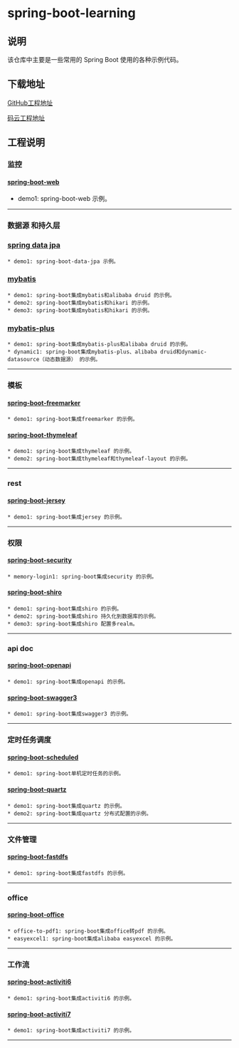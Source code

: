 # spring-boot-learning
## 说明

该仓库中主要是一些常用的 Spring Boot 使用的各种示例代码。

## 下载地址

  [GitHub工程地址](https://github.com/glacier0315/spring-boot-learning)

  [码云工程地址](https://gitee.com/glacier0315/spring-boot-learning.git)

## 工程说明
### 监控
#### [spring-boot-web](https://github.com/glacier0315/spring-boot-learning/tree/main/spring-boot-web)
* demo1: spring-boot-web 示例。
***

### 数据源 和持久层
### [spring data jpa](https://github.com/glacier0315/spring-boot-learning/tree/main/spring-boot-data-jpa)
    * demo1: spring-boot-data-jpa 示例。
### [mybatis](https://github.com/glacier0315/spring-boot-learning/tree/main/spring-boot-mybatis)  
    * demo1: spring-boot集成mybatis和alibaba druid 的示例。
    * demo2: spring-boot集成mybatis和hikari 的示例。
    * demo3: spring-boot集成mybatis和hikari 的示例。
### [mybatis-plus](https://github.com/glacier0315/spring-boot-learning/tree/main/spring-boot-mybatis-plus)
    * demo1: spring-boot集成mybatis-plus和alibaba druid 的示例。
    * dynamic1: spring-boot集成mybatis-plus、alibaba druid和dynamic-datasource（动态数据源） 的示例。
***

### 模板
#### [spring-boot-freemarker](https://github.com/glacier0315/spring-boot-learning/tree/main/spring-boot-freemarker)
    * demo1: spring-boot集成freemarker 的示例。
#### [spring-boot-thymeleaf](https://github.com/glacier0315/spring-boot-learning/tree/main/spring-boot-thymeleaf)
    * demo1: spring-boot集成thymeleaf 的示例。
    * demo2: spring-boot集成thymeleaf和thymeleaf-layout 的示例。
***

### rest
#### [spring-boot-jersey](https://github.com/glacier0315/spring-boot-learning/tree/main/spring-boot-jersey)
    * demo1: spring-boot集成jersey 的示例。
***

### 权限
#### [spring-boot-security](https://github.com/glacier0315/spring-boot-learning/tree/main/spring-boot-security)
    * memory-login1: spring-boot集成security 的示例。
#### [spring-boot-shiro](https://github.com/glacier0315/spring-boot-learning/tree/main/spring-boot-shiro)
    * demo1: spring-boot集成shiro 的示例。
    * demo2: spring-boot集成shiro 持久化到数据库的示例。
    * demo3: spring-boot集成shiro 配置多realm。
***

### api doc
#### [spring-boot-openapi](https://github.com/glacier0315/spring-boot-learning/tree/main/spring-boot-openapi)
    * demo1: spring-boot集成openapi 的示例。
#### [spring-boot-swagger3](https://github.com/glacier0315/spring-boot-learning/tree/main/spring-boot-swagger3)
    * demo1: spring-boot集成swagger3 的示例。
***

### 定时任务调度
#### [spring-boot-scheduled](https://github.com/glacier0315/spring-boot-learning/tree/main/spring-boot-scheduled)
    * demo1: spring-boot单机定时任务的示例。
#### [spring-boot-quartz](https://github.com/glacier0315/spring-boot-learning/tree/main/spring-boot-quartz)
    * demo1: spring-boot集成quartz 的示例。
    * demo2: spring-boot集成quartz 分布式配置的示例。
***

### 文件管理
#### [spring-boot-fastdfs](https://github.com/glacier0315/spring-boot-learning/tree/main/spring-boot-fastdfs)
    * demo1: spring-boot集成fastdfs 的示例。
***

### office
#### [spring-boot-office](https://github.com/glacier0315/spring-boot-learning/tree/main/spring-boot-office)
    * office-to-pdf1: spring-boot集成office转pdf 的示例。
    * easyexcel1: spring-boot集成alibaba easyexcel 的示例。
***

### 工作流
#### [spring-boot-activiti6](https://github.com/glacier0315/spring-boot-learning/tree/main/spring-boot-activiti6)
    * demo1: spring-boot集成activiti6 的示例。
#### [spring-boot-activiti7](https://github.com/glacier0315/spring-boot-learning/tree/main/spring-boot-activiti7)
    * demo1: spring-boot集成activiti7 的示例。
***
